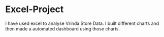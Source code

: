 # Excel-Project
I have used excel to analyse Vrinda Store Data. I built different charts and then made a automated dashboard using those charts.
